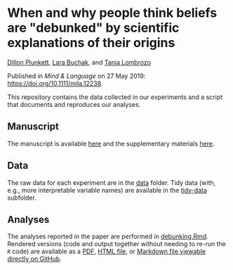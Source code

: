 # When and why people think beliefs are "debunked" by scientific explanations of their origins
[Dillon Plunkett](https://dillonplunkett.com), [Lara Buchak](https://larabuchak.net), and [Tania Lombrozo](https://cognition.princeton.edu)

Published in _Mind & Language_ on 27 May 2019: https://doi.org/10.1111/mila.12238.

This repository contains the data collected in our experiments and a script
that documents and reproduces our analyses.

## Manuscript
The manuscript is available
[here](https://dillonplunkett.com/papers/debunking_manuscript.pdf) and the
supplementary materials [here](https://dillonplunkett.com/papers/debunking_supplement.pdf).

## Data
The raw data for each experiment are in the [data](data) folder. Tidy data
(with, e.g., more interpretable variable names) are available in the
[tidy-data](data/tidy-data) subfolder.

## Analyses
The analyses reported in the paper are performed in
[debunking.Rmd](debunking.Rmd). Rendered versions (code and output together
without needing to re-run the `R` code) are available as a
[PDF](debunking.pdf), [HTML file](debunking.html), or
[Markdown file viewable directly on GitHub](debunking.md).
